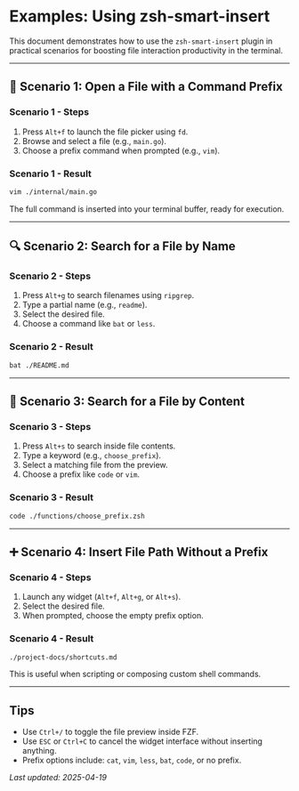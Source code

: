 # Examples: Using zsh-smart-insert

This document demonstrates how to use the `zsh-smart-insert` plugin in practical scenarios for boosting file interaction productivity in the terminal.

---

## 📂 Scenario 1: Open a File with a Command Prefix

### Scenario 1 - Steps

1. Press `Alt+f` to launch the file picker using `fd`.
2. Browse and select a file (e.g., `main.go`).
3. Choose a prefix command when prompted (e.g., `vim`).

### Scenario 1 - Result

```zsh
vim ./internal/main.go
```

The full command is inserted into your terminal buffer, ready for execution.

---

## 🔍 Scenario 2: Search for a File by Name

### Scenario 2 - Steps

1. Press `Alt+g` to search filenames using `ripgrep`.
2. Type a partial name (e.g., `readme`).
3. Select the desired file.
4. Choose a command like `bat` or `less`.

### Scenario 2 - Result

```zsh
bat ./README.md
```

---

## 🧠 Scenario 3: Search for a File by Content

### Scenario 3 - Steps

1. Press `Alt+s` to search inside file contents.
2. Type a keyword (e.g., `choose_prefix`).
3. Select a matching file from the preview.
4. Choose a prefix like `code` or `vim`.

### Scenario 3 - Result

```zsh
code ./functions/choose_prefix.zsh
```

---

## ➕ Scenario 4: Insert File Path Without a Prefix

### Scenario 4 - Steps

1. Launch any widget (`Alt+f`, `Alt+g`, or `Alt+s`).
2. Select the desired file.
3. When prompted, choose the empty prefix option.

### Scenario 4 - Result

```zsh
./project-docs/shortcuts.md
```

This is useful when scripting or composing custom shell commands.

---

## Tips

- Use `Ctrl+/` to toggle the file preview inside FZF.
- Use `ESC` or `Ctrl+C` to cancel the widget interface without inserting anything.
- Prefix options include: `cat`, `vim`, `less`, `bat`, `code`, or no prefix.

_Last updated: 2025-04-19_
